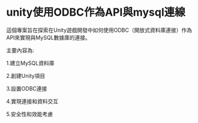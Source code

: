 # unity使用ODBC作為API與mysql連線
這個專案旨在探索在Unity遊戲開發中如何使用ODBC（開放式資料庫連接）作為API來實現與MySQL數據庫的連接。

主要內容為:

1.建立MySQL資料庫

2.創建Unity項目

3.設置ODBC連接

4.實現連接和資料交互

5.安全性和效能考慮
